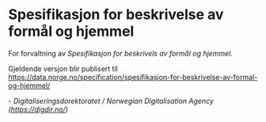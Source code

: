 # Spesifikasjon for beskrivelse av formål og hjemmel

For forvaltning av _Spesifikasjon for beskrivels av formål og hjemmel_.

Gjeldende versjon blir publisert til https://data.norge.no/specification/spesifikasjon-for-beskrivelse-av-formal-og-hjemmel/


\- _Digitaliseringsdorektoratet / Norwegian Digitalisation Agency (https://digdir.no/)_
